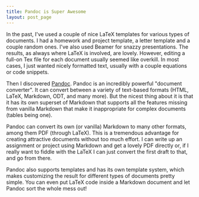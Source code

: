 ```yaml
---
title: Pandoc is Super Awesome
layout: post_page
---
```


In the past, I've used a couple of nice LaTeX templates for various types of
documents. I had a homework and project template, a letter template and a couple
random ones. I've also used Beamer for snazzy presentations. The results, as
always where LaTeX is involved, are lovely. However, editing a full-on Tex file
for each document usually seemed like overkill. In most cases, I just wanted
nicely formatted text, usually with a couple equations or code snippets.

Then I discovered [Pandoc](http://www.johnmacfarlane.net/pandoc/). Pandoc is an
incredibly powerful "document converter". It can convert between a variety of
text-based formats (HTML, LaTeX, Markdown, ODT, and many more). But the nicest
thing about it is that it has its own superset of Markdown that supports all the
features missing from vanilla Markdown that make it inappropriate for complex
documents (tables being one).

Pandoc can convert its own (or vanilla) Markdown to many other formats, among
them PDF (through LaTeX). This is a tremendous advantage for creating attractive
documents without too much effort. I can write up an assignment or project using
Markdown and get a lovely PDF directly or, if I really want to fiddle with the
LaTeX I can just convert the first draft to that, and go from there.

Pandoc also supports templates and has its own template system, which makes
customizing the result for different types of documents pretty simple. You
can even put LaTeX code inside a Markdown document and let Pandoc sort the whole
mess out!

